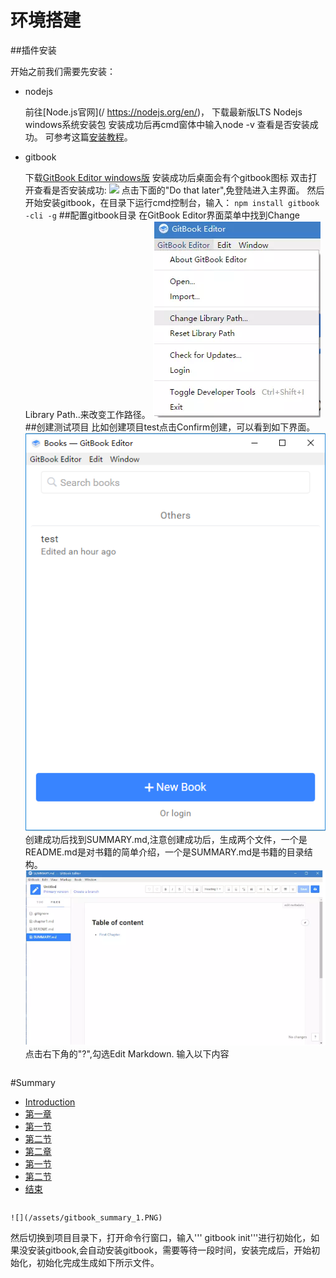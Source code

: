 # 环境搭建
##插件安装

开始之前我们需要先安装：

- nodejs

    前往[Node.js官网](/ https://nodejs.org/en/)，
    下载最新版LTS Nodejs windows系统安装包
    安装成功后再cmd窗体中输入node -v 查看是否安装成功。
    可参考这篇[安装教程](http://www.runoob.com/nodejs/nodejs-install-setup.html)。
- gitbook

    下载[GitBook Editor windows版](https://www.gitbook.com/editor/)
    安装成功后桌面会有个gitbook图标
    双击打开查看是否安装成功:
    ![](/assets/gitbook_login_1.PNG)
    点击下面的"Do that later",免登陆进入主界面。
    然后开始安装gitbook，在目录下运行cmd控制台，输入：
    `npm install gitbook -cli -g`
##配置gitbook目录
在GitBook Editor界面菜单中找到Change Library Path..来改变工作路径。
![](/assets/gitbook_Path.PNG)
##创建测试项目
比如创建项目test点击Confirm创建，可以看到如下界面。
   ![](/assets/gitbook_login.PNG)
创建成功后找到SUMMARY.md,注意创建成功后，生成两个文件，一个是README.md是对书籍的简单介绍，一个是SUMMARY.md是书籍的目录结构。
    ![](/assets/gitbook_summary.PNG)
点击右下角的"?",勾选Edit Markdown.
输入以下内容
```
```
#Summary

* [Introduction](README.md)
* [第一章](chapter1/README.md)
* [第一节](chapter1/section1.md)
* [第二节](chapter1/section2.md)
* [第二章](chapter2/README.md)
* [第一节](chapter2/section1.md)
* [第二节](chapter2/section2.md)
* [结束](end/README.md)
```
```
    ![](/assets/gitbook_summary_1.PNG)

然后切换到项目目录下，打开命令行窗口，输入''' gitbook init'''进行初始化，如果没安装gitbook,会自动安装gitbook，需要等待一段时间，安装完成后，开始初始化，初始化完成生成如下所示文件。

